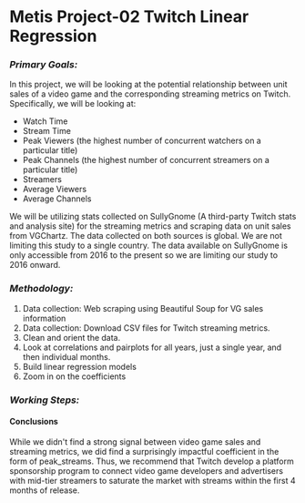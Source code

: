 # Metis Project-02 Twitch Linear Regression

### *Primary Goals:*

In this project, we will be looking at the potential relationship between unit sales of a video game and the corresponding streaming metrics on Twitch. Specifically, we will be looking at:

- Watch Time
- Stream Time
- Peak Viewers (the highest number of concurrent watchers on a particular title)
- Peak Channels (the highest number of concurrent streamers on a particular title)
- Streamers
- Average Viewers
- Average Channels

We will be utilizing stats collected on SullyGnome (A third-party Twitch stats and analysis site) for the streaming metrics and scraping data on unit sales from VGChartz. The data collected on both sources is global. We are not limiting this study to a single country. The data available on SullyGnome is only accessible from 2016 to the present so we are limiting our study to 2016 onward.


### *Methodology:* 
 
1. Data collection: Web scraping using Beautiful Soup for VG sales information
2. Data collection: Download CSV files for Twitch streaming metrics.
3. Clean and orient the data. 
4. Look at correlations and pairplots for all years, just a single year, and then individual months.
5. Build linear regression models
6. Zoom in on the coefficients 


### *Working Steps:* 

#### Conclusions
While we didn't find a strong signal between video game sales and streaming metrics, we did find a surprisingly impactful coefficient in the form of peak_streams. Thus, we recommend that Twitch develop a platform sponsorship program to connect video game developers and advertisers with mid-tier streamers to saturate the market with streams within the first 4 months of release. 
